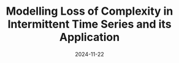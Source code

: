 ---
title: "Modelling Loss of Complexity in Intermittent Time Series and its Application"
collection: publications
category: arXiv
permalink: /publication/2024-11-22bigpast.md
date: 2024-11-22
venue: 'arXiv'
link: 'https://arxiv.org/abs/2411.14635'
github: 'https://github.com/Jieli12/RlEn'
citation: '<b>Jie Li<sup>📧</sup></b>, Jian Zhang, Samantha L. Winter, Mark Burnley. Modelling Loss of Complexity in Intermittent Time Series and its Application. <i>arXiv</i> (2024).'
---